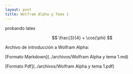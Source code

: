 ```yaml
---
layout: post
title: Wolfram Alpha y Tema 1
---
```


probando latex

$$
\frac{3}{4} + \cos(\phi)
$$

Archivo de introducción a Wolfram Alpha:

[Formato Markdown](../archivos/Wolfram Alpha y tema 1.md)

[Formato Pdf](../archivos/Wolfram Alpha y tema 1.pdf)
